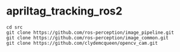 # apriltag_tracking_ros2


~~~
cd src
git clone https://github.com/ros-perception/image_pipeline.git
git clone https://github.com/ros-perception/image_common.git
git clone https://github.com/clydemcqueen/opencv_cam.git
~~~
